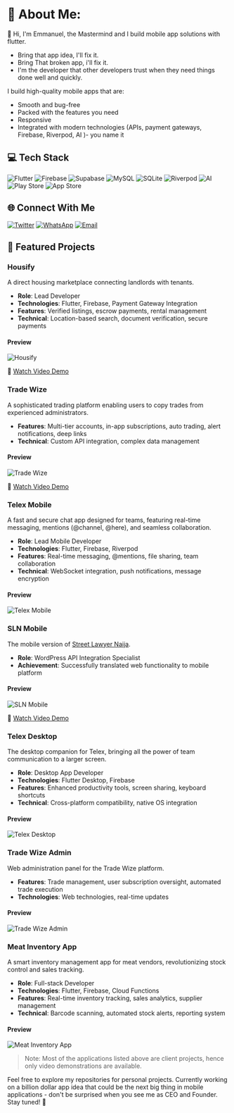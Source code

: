 # 💫 About Me:
👋 Hi, I'm Emmanuel, the Mastermind and I build mobile app solutions with flutter.
- Bring that app idea, I'll fix it.
- Bring That broken app, i'll fix it.
- I'm the developer that other developers trust when they need things done well and quickly.

I build high-quality mobile apps that are:
- Smooth and bug-free
- Packed with the features you need
- Responsive
- Integrated with modern technologies (APIs, payment gateways, Firebase, Riverpod, AI )- you name it

## 💻 Tech Stack
![Flutter](https://img.shields.io/badge/Flutter-%2302569B.svg?style=flat&logo=Flutter&logoColor=white) 
![Firebase](https://img.shields.io/badge/firebase-%23039BE5.svg?style=flat&logo=firebase) 
![Supabase](https://img.shields.io/badge/Supabase-3ECF8E?style=flat&logo=supabase&logoColor=white) 
![MySQL](https://img.shields.io/badge/mysql-4479A1.svg?style=flat&logo=mysql&logoColor=white) 
![SQLite](https://img.shields.io/badge/sqlite-%2307405e.svg?style=flat&logo=sqlite&logoColor=white) 
![Riverpod](https://img.shields.io/badge/Riverpod-0553B1?style=flat)
![AI](https://img.shields.io/badge/AI-0553B1?style=flat)
![Play Store](https://img.shields.io/badge/Play_Store-414141?style=flat&logo=google-play&logoColor=white)
![App Store](https://img.shields.io/badge/App_Store-0D96F6?style=flat&logo=app-store&logoColor=white)


## 🌐 Connect With Me
[![Twitter](https://img.shields.io/badge/twitter-1769ff?logo=x&logoColor=white)](https://x.com/d3Mastermind) 
[![WhatsApp](https://img.shields.io/badge/WhatsApp-25D366?logo=whatsapp&logoColor=white)](https://wa.link/h6ko0p) 
[![Email](https://img.shields.io/badge/Gmail-%23EA4335.svg?logo=gmail&logoColor=white)](mailto:adewoleemmanuel36@gmail.com) 

## 🚀 Featured Projects

### Housify
A direct housing marketplace connecting landlords with tenants.
- **Role**: Lead Developer
- **Technologies**: Flutter, Firebase, Payment Gateway Integration
- **Features**: Verified listings, escrow payments, rental management
- **Technical**: Location-based search, document verification, secure payments

#### Preview
![Housify](Housify.png)

📱 [Watch Video Demo](Housify.mp4)

### Trade Wize
A sophisticated trading platform enabling users to copy trades from experienced administrators.
- **Features**: Multi-tier accounts, in-app subscriptions, auto trading, alert notifications, deep links
- **Technical**: Custom API integration, complex data management

#### Preview
![Trade Wize](TradeWize.png)

📱 [Watch Video Demo](tradewizeapp.mp4)

### Telex Mobile
A fast and secure chat app designed for teams, featuring real-time messaging, mentions (@channel, @here), and seamless collaboration.
- **Role**: Lead Mobile Developer
- **Technologies**: Flutter, Firebase, Riverpod
- **Features**: Real-time messaging, @mentions, file sharing, team collaboration
- **Technical**: WebSocket integration, push notifications, message encryption

#### Preview
![Telex Mobile](Telex.png)

### SLN Mobile
The mobile version of [Street Lawyer Naija](https://streetlawyernaija.com).
- **Role**: WordPress API Integration Specialist
- **Achievement**: Successfully translated web functionality to mobile platform

#### Preview
![SLN Mobile](SLnMobile.png)

📱 [Watch Video Demo](SLNMobile.mp4)



### Telex Desktop
The desktop companion for Telex, bringing all the power of team communication to a larger screen.
- **Role**: Desktop App Developer
- **Technologies**: Flutter Desktop, Firebase
- **Features**: Enhanced productivity tools, screen sharing, keyboard shortcuts
- **Technical**: Cross-platform compatibility, native OS integration

#### Preview
![Telex Desktop](telexdesk.png)

### Trade Wize Admin
Web administration panel for the Trade Wize platform.
- **Features**: Trade management, user subscription oversight, automated trade execution
- **Technologies**: Web technologies, real-time updates

#### Preview
![Trade Wize Admin](tradewizeadmin.png)

### Meat Inventory App
A smart inventory management app for meat vendors, revolutionizing stock control and sales tracking.
- **Role**: Full-stack Developer
- **Technologies**: Flutter, Firebase, Cloud Functions
- **Features**: Real-time inventory tracking, sales analytics, supplier management
- **Technical**: Barcode scanning, automated stock alerts, reporting system

#### Preview
![Meat Inventory App](MeatInventory.png)

> Note: Most of the applications listed above are client projects, hence only video demonstrations are available.

Feel free to explore my repositories for personal projects. Currently working on a billion dollar app idea that could be the next big thing in mobile applications - don't be surprised when you see me as CEO and Founder. Stay tuned! 🚀







